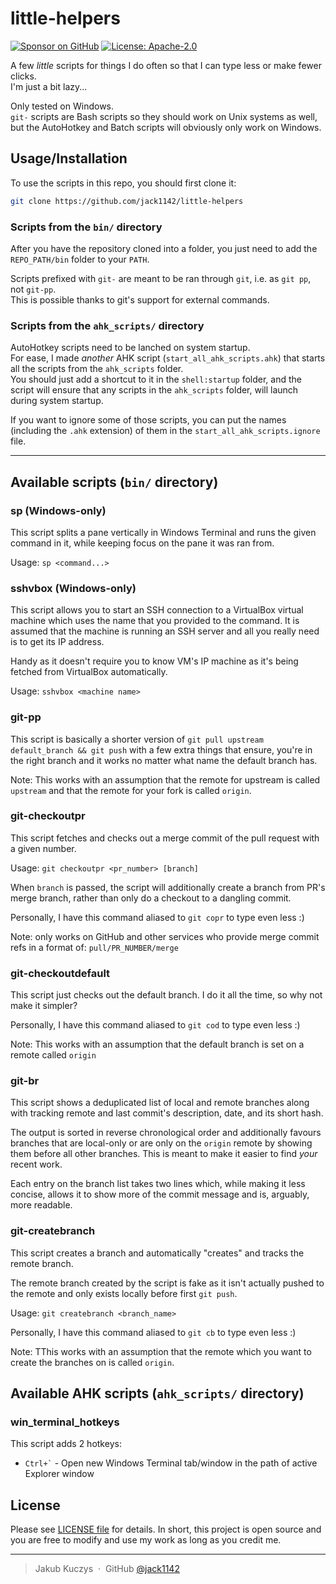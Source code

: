 # little-helpers

[![Sponsor on GitHub](https://img.shields.io/github/sponsors/jack1142?logo=github)](https://github.com/sponsors/jack1142)
[![License: Apache-2.0](https://img.shields.io/badge/License-Apache--2.0-blue.svg)](https://opensource.org/licenses/Apache-2.0)

A few *little* scripts for things I do often so that I can type less
or make fewer clicks.\
I'm just a bit lazy...

Only tested on Windows.\
`git-` scripts are Bash scripts so they should work on Unix systems as well,
but the AutoHotkey and Batch scripts will obviously only work on Windows.

## Usage/Installation

To use the scripts in this repo, you should first clone it:

```sh
git clone https://github.com/jack1142/little-helpers
```

### Scripts from the `bin/` directory

After you have the repository cloned into a folder, you just need to
add the `REPO_PATH/bin` folder to your `PATH`.

Scripts prefixed with `git-` are meant to be ran through `git`,
i.e. as `git pp`, not `git-pp`.\
This is possible thanks to git's support for external commands.

### Scripts from the `ahk_scripts/` directory

AutoHotkey scripts need to be lanched on system startup.\
For ease, I made *another* AHK script (`start_all_ahk_scripts.ahk`)
that starts all the scripts from the `ahk_scripts` folder.\
You should just add a shortcut to it in the `shell:startup` folder,
and the script will ensure that any scripts in the `ahk_scripts` folder,
will launch during system startup.

If you want to ignore some of those scripts,
you can put the names (including the `.ahk` extension) of them
in the `start_all_ahk_scripts.ignore` file.

---

## Available scripts (`bin/` directory)

### sp (Windows-only)

This script splits a pane vertically in Windows Terminal
and runs the given command in it,
while keeping focus on the pane it was ran from.

Usage: `sp <command...>`

### sshvbox (Windows-only)

This script allows you to start an SSH connection to a VirtualBox virtual machine
which uses the name that you provided to the command. It is assumed that the machine
is running an SSH server and all you really need is to get its IP address.

Handy as it doesn't require you to know VM's IP machine
as it's being fetched from VirtualBox automatically.

Usage: `sshvbox <machine name>`

### git-pp

This script is basically a shorter version of
`git pull upstream default_branch && git push`
with a few extra things that ensure, you're in the right branch
and it works no matter what name the default branch has.

Note: This works with an assumption that the remote for upstream is called `upstream`
and that the remote for your fork is called `origin`.

### git-checkoutpr

This script fetches and checks out a merge commit of the pull request
with a given number.

Usage: `git checkoutpr <pr_number> [branch]`

When `branch` is passed, the script will additionally create a branch
from PR's merge branch, rather than only do a checkout to a dangling commit.

Personally, I have this command aliased to `git copr` to type even less :)

Note: only works on GitHub and other services who provide merge commit refs
in a format of: `pull/PR_NUMBER/merge`

### git-checkoutdefault

This script just checks out the default branch.
I do it all the time, so why not make it simpler?

Personally, I have this command aliased to `git cod` to type even less :)

Note: This works with an assumption that
the default branch is set on a remote called `origin`

### git-br

This script shows a deduplicated list of local and remote branches along with
tracking remote and last commit's description, date, and its short hash.

The output is sorted in reverse chronological order and additionally favours
branches that are local-only or are only on the `origin` remote by showing them
before all other branches. This is meant to make it easier to find *your* recent work.

Each entry on the branch list takes two lines which, while making it less concise,
allows it to show more of the commit message and is, arguably, more readable.

### git-createbranch

This script creates a branch and automatically "creates" and tracks the remote branch.

The remote branch created by the script is fake
as it isn't actually pushed to the remote
and only exists locally before first `git push`.

Usage: `git createbranch <branch_name>`

Personally, I have this command aliased to `git cb` to type even less :)

Note: TThis works with an assumption that the remote
which you want to create the branches on is called `origin`.

## Available AHK scripts (`ahk_scripts/` directory)

### win_terminal_hotkeys

This script adds 2 hotkeys:

- `` Ctrl+` `` - Open new Windows Terminal tab/window
in the path of active Explorer window

## License

Please see [LICENSE file](LICENSE) for details.
In short, this project is open source and you are free to modify
and use my work as long as you credit me.

---

> Jakub Kuczys &nbsp;&middot;&nbsp;
> GitHub [@jack1142](https://github.com/jack1142)
